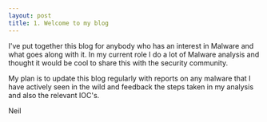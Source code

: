 ```yaml
---
layout: post
title: 1. Welcome to my blog
---
```


I've put together this blog for anybody who has an interest in Malware and what goes along with it. In my current role I do a lot of
Malware analysis and thought it would be cool to share this with the security community.

My plan is to update this blog regularly with reports on any malware that I have actively seen in the wild and feedback the steps taken in
my analysis and also the relevant IOC's.

Neil
